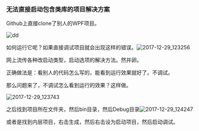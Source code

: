### 无法直接启动包含类库的项目解决方案

Github上直接clone了别人的WPF项目。

![dd](C:\Users\Administrator\Desktop\MyBlogs-ING\WPF\images\dd.gif)

如何运行它呢？如果直接调试项目就会出现这样的错误。![2017-12-29_123256](C:\Users\Administrator\Desktop\MyBlogs-ING\WPF\images\2017-12-29_123256.png)

网上流传各种改启动类型，启动选项的解决方法。然并卵。

正确做法是：看别人的代码怎么写的，能看到运行效果就好了。不调试。

那么问题来了，不调试怎么看到运行的效果？这样做。

![2017-12-29_123743](C:\Users\Administrator\Desktop\MyBlogs-ING\WPF\images\2017-12-29_123743.png)

之后找到项目所在文件夹，然后bin目录，然后Debug目录![2017-12-29_124247](C:\Users\Administrator\Desktop\MyBlogs-ING\WPF\images\2017-12-29_124247.png)



或者是找到内层项目，右击生成，然后右击设为启动项目，然后启动调试。